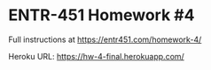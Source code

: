 # ENTR-451 Homework #4

Full instructions at https://entr451.com/homework-4/

Heroku URL: https://hw-4-final.herokuapp.com/